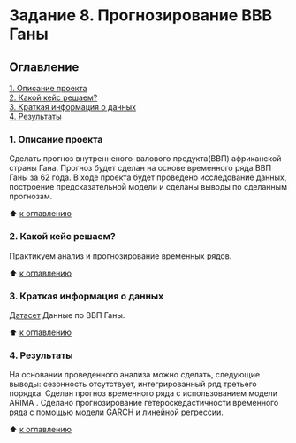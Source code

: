 # Задание 8. Прогнозирование ВВВ Ганы
## Оглавление  
[1. Описание проекта](./README.md#1-Описание-проекта)  
[2. Какой кейс решаем?](./README.md#2-Какой-кейс-решаем)  
[3. Краткая информация о данных](./README.md#3-Краткая-информация-о-данных)  
[4. Результаты](./README.md#4-Результаты)    

### 1. Описание проекта    
Сделать прогноз внутренненого-валового продукта(ВВП) африканской страны Гана. Прогноз будет сделан на основе временного ряда ВВП Ганы за 62 года. В ходе проекта будет проведено  исследование данных, построение предсказательной модели и сделаны выводы по сделанным прогнозам.

:arrow_up: [к оглавлению](./README.md#Оглавление)

### 2. Какой кейс решаем?  
 
Практикуем анализ и прогнозирование временных рядов.

:arrow_up: [к оглавлению](./README.md#Оглавление)

### 3. Краткая информация о данных
[Датасет](data/ghana_gdp.csv) Данные по  ВВП Ганы.
 
:arrow_up: [к оглавлению](./README.md#Оглавление)

### 4. Результаты  
На основании проведенного анализа можно сделать, следующие выводы: сезонность отсутствует, интегрированный ряд третьего порядка. Сделан прогноз временного ряда с использованием модели  ARIMA . Сделано прогнозирование гетероскедастичности временного ряда с помощью модели GARCH и линейной регрессии.

:arrow_up: [к оглавлению](./README.md#Оглавление)
